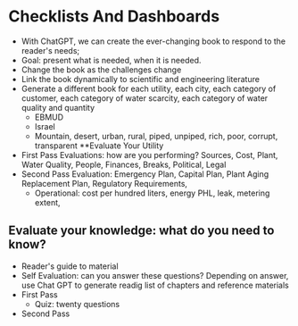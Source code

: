 # Checklists And Dashboards
- With ChatGPT, we can create the ever-changing book to respond to the reader's needs; 
- Goal: present what is needed, when it is needed.
- Change the book as the challenges change
- Link the book dynamically to scientific and engineering literature
- Generate a different book for each utility, each city, each category of customer, each category of water scarcity, each category of water quality and quantity
    - EBMUD
    - Israel
    - Mountain, desert, urban, rural, piped, unpiped, rich, poor, corrupt, transparent
**Evaluate Your Utility
- First Pass Evaluations: how are you performing? Sources, Cost, Plant, Water Quality, People, Finances, Breaks, Political, Legal
- Second Pass Evaluation: Emergency Plan, Capital Plan, Plant Aging Replacement Plan, Regulatory Requirements, 
  - Operational: cost per hundred liters, energy PHL, leak, metering extent, 
## Evaluate your knowledge: what do you need to know?
- Reader's guide to material
- Self Evaluation: can you answer these questions? Depending on answer, use Chat GPT to generate readig list of chapters and reference materials
- First Pass
  - Quiz: twenty questions
- Second Pass